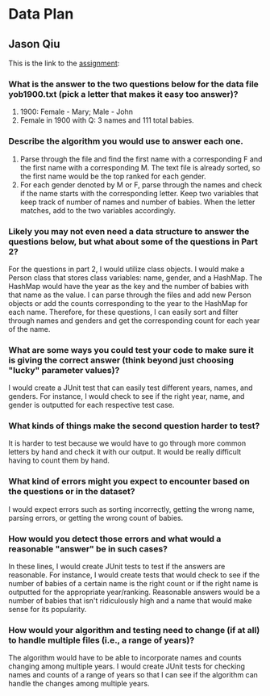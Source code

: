 # Data Plan
## Jason Qiu

This is the link to the [assignment](http://www.cs.duke.edu/courses/compsci307/current/assign/01_data/):


### What is the answer to the two questions below for the data file yob1900.txt (pick a letter that makes it easy too answer)? 
1. 1900: Female - Mary; Male - John
2. Female in 1900 with Q: 3 names and 111 total babies.
### Describe the algorithm you would use to answer each one.
1. Parse through the file and find the first name with a corresponding F and the first 
name with a corresponding M. The text file is already sorted, so the first name would be the top ranked
for each gender.
2. For each gender denoted by M or F, parse through the names and check if the name starts
with the corresponding letter. Keep two variables that keep track of number of names and number of 
babies. When the letter matches, add to the two variables accordingly.
### Likely you may not even need a data structure to answer the questions below, but what about some of the questions in Part 2?
For the questions in part 2, I would utilize class objects. I would make a Person class that stores class variables: 
name, gender, and a HashMap. The HashMap would have the year as the key and the number of babies with that name as the 
value. I can parse through the files and add new Person objects or add the counts corresponding to the year to the HashMap
for each name. Therefore, for these questions, I can easily sort and filter through names and genders and get the 
corresponding count for each year of the name.
### What are some ways you could test your code to make sure it is giving the correct answer (think beyond just choosing "lucky" parameter values)?
I would create a JUnit test that can easily test different years, names, and genders. For instance, I would check to see
if the right year, name, and gender is outputted for each respective test case.
### What kinds of things make the second question harder to test?
It is harder to test because we would have to go through more common letters by hand and check it with our output. It 
would be really difficult having to count them by hand.
### What kind of errors might you expect to encounter based on the questions or in the dataset?
I would expect errors such as sorting incorrectly, getting the wrong name, parsing errors, or getting the wrong count of babies.
### How would you detect those errors and what would a reasonable "answer" be in such cases?
In these lines, I would create JUnit tests to test if the answers are reasonable. For instance, I would create tests
that would check to see if the number of babies of a certain name is the right count or if the right name is outputted
for the appropriate year/ranking. Reasonable answers would be a number of babies that isn't ridiculously high and a name
that would make sense for its popularity.
### How would your algorithm and testing need to change (if at all) to handle multiple files (i.e., a range of years)?
The algorithm would have to be able to incorporate names and counts changing among multiple years. 
I would create JUnit tests for checking names and counts of a range of years so that I can see if 
the algorithm can handle the changes among multiple years. 

